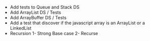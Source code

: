+ Add tests to Queue and Stack DS
+ Add ArrayList DS / Tests
+ Add ArrayBuffer DS / Tests
+ Add a test that discover if the javascript array is an ArrayList or a LinkedList
+ Recursion 
    1- Strong Base case
    2- Recurse 
